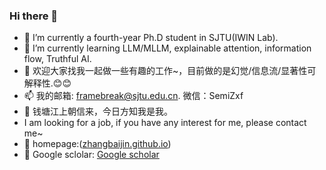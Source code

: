 ### Hi there 👋

- 🔭 I’m currently a fourth-year Ph.D student in SJTU(IWIN Lab). 
- 🌱 I’m currently learning LLM/MLLM, explainable attention, information flow, Truthful AI.
- 💬 欢迎大家找我一起做一些有趣的工作~，目前做的是幻觉/信息流/显著性可解释性.😊😊
- 📫 我的邮箱: framebreak@sjtu.edu.cn. 微信：SemiZxf
- 📕 钱塘江上朝信来，今日方知我是我。
-  I am looking for a job, if you have any interest for me, please contact me~
- 🌱 homepage:([zhangbaijin.github.io](https://zhangbaijin.github.io/))
- 💬 Google sclolar: [Google scholar](https://scholar.google.co.jp/citations?hl=zh-CN&user=Y6Z5xQQAAAAJ)

